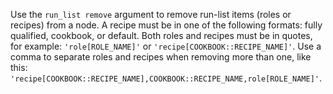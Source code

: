 Use the `run_list remove` argument to remove run-list items (roles or
recipes) from a node. A recipe must be in one of the following formats:
fully qualified, cookbook, or default. Both roles and recipes must be in
quotes, for example: `'role[ROLE_NAME]'` or
`'recipe[COOKBOOK::RECIPE_NAME]'`. Use a comma to separate roles and
recipes when removing more than one, like this:
`'recipe[COOKBOOK::RECIPE_NAME],COOKBOOK::RECIPE_NAME,role[ROLE_NAME]'`.